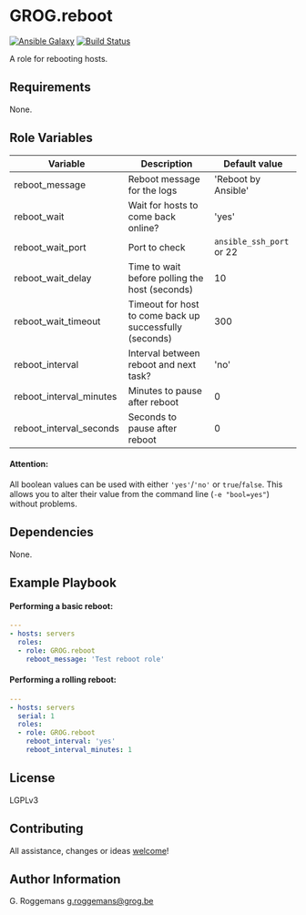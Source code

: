 # GROG.reboot

[![Ansible Galaxy](http://img.shields.io/badge/galaxy-GROG.reboot-660198.svg?style=flat)](https://galaxy.ansible.com/list#/roles/4667)
[![Build Status](https://travis-ci.org/GROG/ansible-role-reboot.svg?branch=master)](https://travis-ci.org/GROG/ansible-role-reboot)

A role for rebooting hosts.

## Requirements

None.

## Role Variables

| Variable | Description | Default value |
|----------|-------------|---------------|
| reboot_message | Reboot message for the logs | 'Reboot by Ansible' |
| reboot_wait | Wait for hosts to come back online? | 'yes' |
| reboot_wait_port | Port to check | `ansible_ssh_port` or 22 |
| reboot_wait_delay | Time to wait before polling the host (seconds) | 10 |
| reboot_wait_timeout | Timeout for host to come back up successfully (seconds) | 300 |
| reboot_interval | Interval between reboot and next task? | 'no' |
| reboot_interval_minutes | Minutes to pause after reboot | 0 |
| reboot_interval_seconds | Seconds to pause after reboot | 0 |

#### Attention:
All boolean values can be used with either `'yes'`/`'no'` or `true`/`false`.
This allows you to alter their value from the command line (`-e "bool=yes"`)
without problems.

## Dependencies

None.

## Example Playbook

#### Performing a basic reboot:

```yaml
---
- hosts: servers
  roles:
  - role: GROG.reboot
    reboot_message: 'Test reboot role'
```

#### Performing a rolling reboot:

```yaml
---
- hosts: servers
  serial: 1
  roles:
  - role: GROG.reboot
    reboot_interval: 'yes'
    reboot_interval_minutes: 1
```

## License

LGPLv3

## Contributing

All assistance, changes or ideas [welcome](https://github.com/GROG/ansible-role-reboot/issues)!

## Author Information

G. Roggemans <g.roggemans@grog.be>
